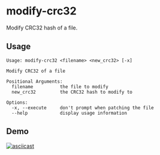 # modify-crc32

Modify CRC32 hash of a file.

## Usage

```
Usage: modify-crc32 <filename> <new_crc32> [-x]

Modify CRC32 of a file

Positional Arguments:
  filename          the file to modify
  new_crc32         the CRC32 hash to modify to

Options:
  -x, --execute     don't prompt when patching the file
  --help            display usage information
```

## Demo

[![asciicast](https://asciinema.org/a/soayvMFqa7GTjUILd2YxjvGMG.svg)](https://asciinema.org/a/soayvMFqa7GTjUILd2YxjvGMG)
